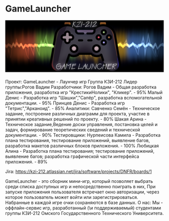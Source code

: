 # GameLauncher
<h4 align="center">
  <img alt="common readme" src="GameLauncher.png">
</h4>
Проект: GameLauncher - Лаунчер игр
Группа КЗИ-212
Лидер группы:Рогов Вадим
Разработчики:
Рогов Вадим - Общая разработка приложения, разработка игр "КрестикиНолики", "Кликер". - 95%
Малый Денис - Разработка игр "Шашки","Сапёр", разработка вспомогательной документации. - 95%
Принцев Денис - Разработка игр "Тетрис","Арканоид". - 85%
Аналитики:
Савченко Семён - Техническое задание, построение различных диаграмм для проекта, участие в принятии креативных решений по проекту. - 80%
Шакая Арина - Техническое задание,Ведение доски управления, постановка целей и задач, формирование теоретических сведений и технической документации. - 90%
Тестировщики:
Нурпеисова Камила - Разработка плана тестирования, тестирование приложений, выявление багов, разработка макетов различных блоков приложения. - 100%
Любицкая Алина - Разработка плана тестирования; тестирование приложений, выявление багов;
разработка графической части интерфейса приложения. - 89%

Jira: https://kzi-212.atlassian.net/jira/software/projects/DNFR/boards/1

GameLauncher - это сборник мини-игр, который позволяет выбрать среди списка доступных игр и непосредственно поиграть в них,
При запуске приложения пользователя встречает окно авторизации, через которое пользователь может войти или зарегистрироваться.
Набранные в каждой игре очки сохраняются в базе данных.
О нас: 
Мы - оффлайн-сервис игр, разработанный (\\и поддерживаемый) студентами группы КЗИ-212 Омского Государственного Технического Университета.
